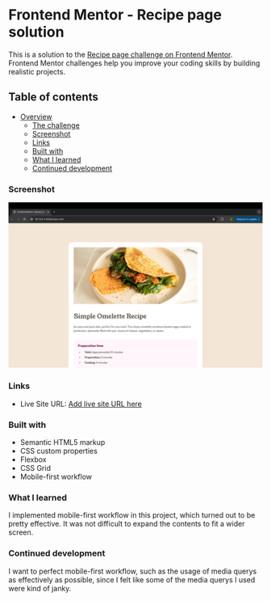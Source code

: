 # Frontend Mentor - Recipe page solution

This is a solution to the [Recipe page challenge on Frontend Mentor](https://www.frontendmentor.io/challenges/recipe-page-KiTsR8QQKm). Frontend Mentor challenges help you improve your coding skills by building realistic projects. 

## Table of contents

- [Overview](#overview)
  - [The challenge](#the-challenge)
  - [Screenshot](#screenshot)
  - [Links](#links)
  - [Built with](#built-with)
  - [What I learned](#what-i-learned)
  - [Continued development](#continued-development)

### Screenshot

![](./assets/images/recipe-page-screenshot.png)

### Links
- Live Site URL: [Add live site URL here](https://your-live-site-url.com)

### Built with

- Semantic HTML5 markup
- CSS custom properties
- Flexbox
- CSS Grid
- Mobile-first workflow

### What I learned

I implemented mobile-first workflow in this project, which turned out to be pretty effective. It was not difficult to expand the contents to fit a wider screen.

### Continued development

I want to perfect mobile-first workflow, such as the usage of media querys as effectively as possible, since I felt like some of the media querys I used were kind of janky.

